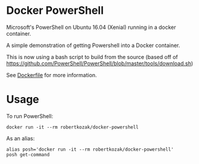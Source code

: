 # Docker PowerShell
Microsoft's PowerShell on Ubuntu 16.04 (Xenial) running in a docker container.

A simple demonstration of getting Powershell into a Docker container. 

This is now using a bash script to build from the source (based off of https://github.com/PowerShell/PowerShell/blob/master/tools/download.sh)

See [Dockerfile](https://raw.githubusercontent.com/RobertKozak/Docker-Powershell/master/Dockerfile) for more information.

# Usage
To run PowerShell:

    docker run -it --rm robertkozak/docker-powershell

 
As an alias:
    
    alias posh='docker run -it --rm robertkozak/docker-powershell'
    posh get-command
